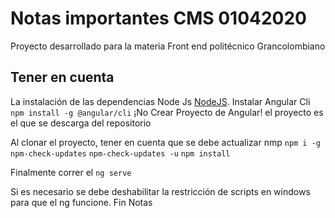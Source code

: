 # Notas importantes CMS 01042020


Proyecto desarrollado para la materia Front end politécnico Grancolombiano

## Tener en cuenta

La instalación de las dependencias Node Js [NodeJS](https://nodejs.org/es/).
Instalar Angular Cli `npm install -g @angular/cli`
¡No Crear Proyecto de Angular! el proyecto es el que se descarga del repositorio

Al clonar el proyecto, tener en cuenta que se debe actualizar nmp
`npm i -g npm-check-updates`
`npm-check-updates -u`
`npm install`

Finalmente correr el `ng serve` 

Si es necesario se debe deshabilitar la restricción de scripts en windows para que el ng funcione.
Fin Notas
